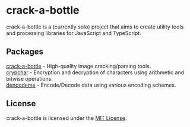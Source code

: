 # crack-a-bottle
crack-a-bottle is a (currently solo) project that aims to create utility tools and processing libraries for JavaScript and TypeScript.

## Packages
[crack-a-bottle](https://github.com/crack-a-bottle/crack-a-bottle) - High-quality image cracking/parsing tools.<br>
[crypchar](https://github.com/crack-a-bottle/crypchar) - Encryption and decryption of characters using arithmetic and bitwise operations.<br>
[dencodeme](https://github.com/crack-a-bottle/dencodeme) - Encode/Decode data using various encoding schemes.

## License
crack-a-bottle is licensed under the [MIT License](https://github.com/crack-a-bottle/.github/blob/main/LICENSE).
